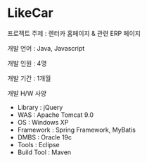 # LikeCar

프로젝트 주제 : 렌터카 홈페이지 & 관련 ERP 페이지

개발 언어 : Java, Javascript

개발 인원 : 4명

개발 기간 : 1개월

개발 H/W 사양
-	Library : jQuery
-	WAS : Apache Tomcat 9.0
-	OS : Windows XP
-	Framework : Spring Framework, MyBatis
-	DMBS : Oracle 19c
-	Tools : Eclipse
-	Build Tool : Maven
 
